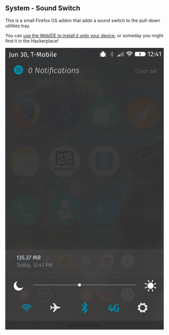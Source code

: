 System - Sound Switch
---------------------------

This is a small Firefox OS addon that adds a sound switch to the
pull-down utilities tray.

You can [use the WebIDE to install it onto your device][webide], or someday you
might find it in the Hackerplace!

[webide]: https://developer.mozilla.org/en-US/Firefox_OS/Add-ons#Installation

![Screenshot](https://raw.githubusercontent.com/elin-moco/fxos-addon-sound-switch/master/screenshot.png)
